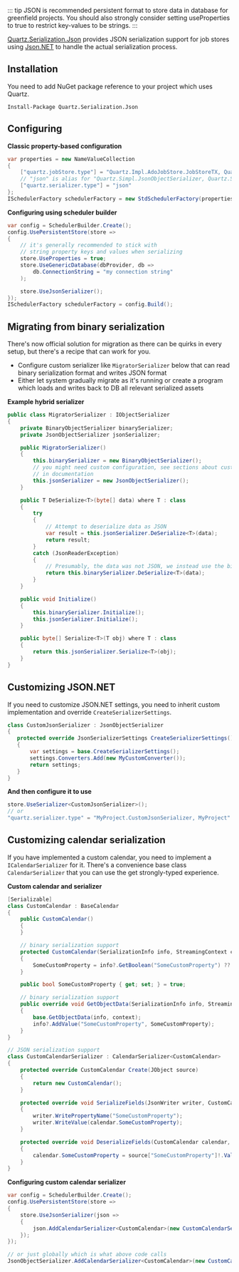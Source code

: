 ::: tip
JSON is recommended persistent format to store data in database for greenfield projects.
You should also strongly consider setting useProperties to true to restrict key-values to be strings.
:::

[Quartz.Serialization.Json](https://www.nuget.org/packages/Quartz.Serialization.Json) provides JSON serialization support for job stores using 
[Json.NET](https://www.newtonsoft.com/json) to handle the actual serialization process.

## Installation

You need to add NuGet package reference to your project which uses Quartz.

    Install-Package Quartz.Serialization.Json

## Configuring

**Classic property-based configuration**
```csharp
var properties = new NameValueCollection
{
	["quartz.jobStore.type"] = "Quartz.Impl.AdoJobStore.JobStoreTX, Quartz",
	// "json" is alias for "Quartz.Simpl.JsonObjectSerializer, Quartz.Serialization.Json" 
	["quartz.serializer.type"] = "json"
};
ISchedulerFactory schedulerFactory = new StdSchedulerFactory(properties);
```

**Configuring using scheduler builder**
```csharp
var config = SchedulerBuilder.Create();
config.UsePersistentStore(store =>
{
    // it's generally recommended to stick with
    // string property keys and values when serializing
    store.UseProperties = true;
    store.UseGenericDatabase(dbProvider, db =>
        db.ConnectionString = "my connection string"
    );

    store.UseJsonSerializer();
});
ISchedulerFactory schedulerFactory = config.Build();
``` 
## Migrating from binary serialization

There's now official solution for migration as there can be quirks in every setup, but there's a recipe that can work for you.

* Configure custom serializer like `MigratorSerializer` below that can read binary serialization format and writes JSON format
* Either let system gradually migrate as it's running or create a program which loads and writes back to DB all relevant serialized assets

**Example hybrid serializer**

```csharp
public class MigratorSerializer : IObjectSerializer
{
    private BinaryObjectSerializer binarySerializer;
    private JsonObjectSerializer jsonSerializer;

    public MigratorSerializer()
    {
        this.binarySerializer = new BinaryObjectSerializer();
        // you might need custom configuration, see sections about customizing
        // in documentation
        this.jsonSerializer = new JsonObjectSerializer();
    }

    public T DeSerialize<T>(byte[] data) where T : class
    {
        try
        {
            // Attempt to deserialize data as JSON
            var result = this.jsonSerializer.DeSerialize<T>(data);
            return result;
        }
        catch (JsonReaderException)
        {
            // Presumably, the data was not JSON, we instead use the binary serializer
            return this.binarySerializer.DeSerialize<T>(data);
        }
    }

    public void Initialize()
    {
        this.binarySerializer.Initialize();
        this.jsonSerializer.Initialize();
    }

    public byte[] Serialize<T>(T obj) where T : class
    {
        return this.jsonSerializer.Serialize<T>(obj);
    }
}
```

## Customizing JSON.NET
 
 If you need to customize JSON.NET settings, you need to inherit custom implementation and override `CreateSerializerSettings`.
 
 ```csharp
class CustomJsonSerializer : JsonObjectSerializer
{
    protected override JsonSerializerSettings CreateSerializerSettings()
    {
        var settings = base.CreateSerializerSettings();
        settings.Converters.Add(new MyCustomConverter());
        return settings;
    }
} 
```

**And then configure it to use**
```csharp
store.UseSerializer<CustomJsonSerializer>();
// or 
"quartz.serializer.type" = "MyProject.CustomJsonSerializer, MyProject"
```

## Customizing calendar serialization

If you have implemented a custom calendar, you need to implement a `ICalendarSerializer` for it.
There's a convenience base class `CalendarSerializer` that you can use the get strongly-typed experience.

**Custom calendar and serializer**
```csharp
[Serializable]
class CustomCalendar : BaseCalendar
{
    public CustomCalendar()
    {
    }

    // binary serialization support
    protected CustomCalendar(SerializationInfo info, StreamingContext context) : base(info, context)
    {
        SomeCustomProperty = info?.GetBoolean("SomeCustomProperty") ?? true;
    }

    public bool SomeCustomProperty { get; set; } = true;

    // binary serialization support
    public override void GetObjectData(SerializationInfo info, StreamingContext context)
    {
        base.GetObjectData(info, context);
        info?.AddValue("SomeCustomProperty", SomeCustomProperty);
    }
}

// JSON serialization support
class CustomCalendarSerializer : CalendarSerializer<CustomCalendar>
{
    protected override CustomCalendar Create(JObject source)
    {
        return new CustomCalendar();
    }

    protected override void SerializeFields(JsonWriter writer, CustomCalendar calendar)
    {
        writer.WritePropertyName("SomeCustomProperty");
        writer.WriteValue(calendar.SomeCustomProperty);
    }

    protected override void DeserializeFields(CustomCalendar calendar, JObject source)
    {
        calendar.SomeCustomProperty = source["SomeCustomProperty"]!.Value<bool>();
    }
}
```

**Configuring custom calendar serializer**
```csharp
var config = SchedulerBuilder.Create();
config.UsePersistentStore(store =>
{
    store.UseJsonSerializer(json =>
    {
        json.AddCalendarSerializer<CustomCalendar>(new CustomCalendarSerializer());
    });
});

// or just globally which is what above code calls
JsonObjectSerializer.AddCalendarSerializer<CustomCalendar>(new CustomCalendarSerializer());
```
